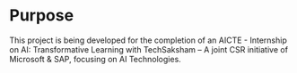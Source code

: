 # Purpose
This project is being developed for the completion of an AICTE - Internship on AI: Transformative Learning with
TechSaksham – A joint CSR initiative of Microsoft & SAP, focusing on AI Technologies. 
